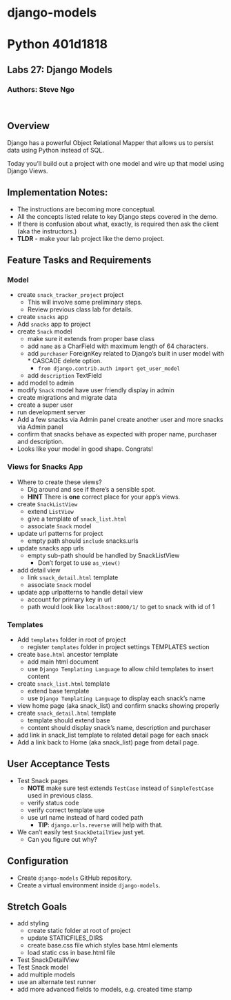 # django-models
# Python 401d1818
## Labs 27: Django Models
### Authors: Steve Ngo
​
## Overview
Django has a powerful Object Relational Mapper that allows us to persist data using Python instead of SQL.

Today you’ll build out a project with one model and wire up that model using Django Views.
​
## Implementation Notes:
* The instructions are becoming more conceptual.
* All the concepts listed relate to key Django steps covered in the demo.
* If there is confusion about what, exactly, is required then ask the client (aka the instructors.)
* **TLDR** - make your lab project like the demo project.

## Feature Tasks and Requirements

### Model
* create `snack_tracker_project` project
  * This will involve some preliminary steps.
  * Review previous class lab for details.
* create `snacks` app
* Add `snacks` app to project
* create `Snack` model
  * make sure it extends from proper base class
  * add `name` as a CharField with maximum length of 64 characters.
  * add `purchaser` ForeignKey related to Django’s built in user model with * CASCADE delete option.
    * `from django.contrib.auth import get_user_model`
  * add `description` TextField
* add model to admin
* modify `Snack` model have user friendly display in admin
* create migrations and migrate data
* create a super user
* run development server
* Add a few snacks via Admin panel
create another user and more snacks via Admin panel
* confirm that snacks behave as expected with proper name, purchaser and description.
* Looks like your model in good shape. Congrats!

### Views for Snacks App
* Where to create these views?
  * Dig around and see if there’s a sensible spot.
  * **HINT** There is **one** correct place for your app’s views.
* create `SnackListView`
  * extend `ListView`
  * give a template of `snack_list.html`
  * associate `Snack` model
* update url patterns for project
  * empty path should `include` snacks.urls
* update snacks app urls
  * empty sub-path should be handled by SnackListView
    * Don’t forget to use `as_view()`
* add detail view
  * link `snack_detail.html` template
  * associate `Snack` model
* update app urlpatterns to handle detail view
  * account for primary key in url
  * path would look like `localhost:8000/1/` to get to snack with id of 1

### Templates
* Add `templates` folder in root of project
  * register `templates` folder in project settings TEMPLATES section
* create `base.html` ancestor template
  * add main html document
  * use `Django Templating Language` to allow child templates to insert content
* create `snack_list.html` template
  * extend base template
  * use `Django Templating Language` to display each snack’s name
* view home page (aka snack_list) and confirm snacks showing properly
* create `snack_detail.html` template
  * template should extend base
  * content should display snack’s name, description and purchaser
* add link in snack_list template to related detail page for each snack
* Add a link back to Home (aka snack_list) page from detail page.

## User Acceptance Tests
* Test Snack pages
  * **NOTE** make sure test extends `TestCase` instead of `SimpleTestCase` used in previous class.
  * verify status code
  * verify correct template use
  * use url name instead of hard coded path
    * **TIP**: `django.urls.reverse` will help with that.
* We can’t easily test `SnackDetailView` just yet.
  * Can you figure out why?

## Configuration
* Create `django-models` GitHub repository.
* Create a virtual environment inside `django-models`.

## Stretch Goals
* add styling
  * create static folder at root of project
  * update STATICFILES_DIRS
  * create base.css file which styles base.html elements
  * load static css in base.html file
* Test SnackDetailView
* Test Snack model
* add multiple models
* use an alternate test runner
* add more advanced fields to models, e.g. created time stamp